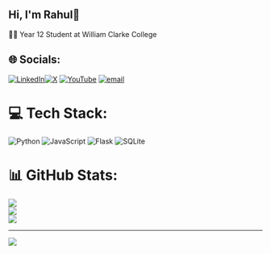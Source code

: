 ## Hi, I'm Rahul👋

🧑‍🎓 Year 12 Student at William Clarke College </br>


## 🌐 Socials:
[![LinkedIn](https://img.shields.io/badge/LinkedIn-%230077B5.svg?logo=linkedin&logoColor=white)](https://linkedin.com/in/rahul-shankarling-42224a35b/)[![X](https://img.shields.io/badge/X-black.svg?logo=X&logoColor=white)](https://x.com/rxhul_s) [![YouTube](https://img.shields.io/badge/YouTube-%23FF0000.svg?logo=YouTube&logoColor=white)](https://youtube.com/@rxhul_s) [![email](https://img.shields.io/badge/Email-D14836?logo=gmail&logoColor=white)](mailto:rahul.shankarling@gmail.com) 

# 💻 Tech Stack:
![Python](https://img.shields.io/badge/python-3670A0?style=for-the-badge&logo=python&logoColor=ffdd54) ![JavaScript](https://img.shields.io/badge/javascript-%23323330.svg?style=for-the-badge&logo=javascript&logoColor=%23F7DF1E) ![Flask](https://img.shields.io/badge/flask-%23000.svg?style=for-the-badge&logo=flask&logoColor=white) ![SQLite](https://img.shields.io/badge/sqlite-%2307405e.svg?style=for-the-badge&logo=sqlite&logoColor=white)
# 📊 GitHub Stats:
![](https://github-readme-stats.vercel.app/api?username=rahuls101&theme=nightowl&hide_border=false&include_all_commits=false&count_private=false)<br/>
![](https://nirzak-streak-stats.vercel.app/?user=rahuls101&theme=nightowl&hide_border=false)<br/>
![](https://github-readme-stats.vercel.app/api/top-langs/?username=rahuls101&theme=nightowl&hide_border=false&include_all_commits=false&count_private=false&layout=compact)

---
[![](https://visitcount.itsvg.in/api?id=rahuls101&icon=0&color=0)](https://visitcount.itsvg.in)

<!-- Proudly created with GPRM ( https://gprm.itsvg.in ) -->
